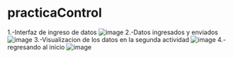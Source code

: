 # practicaControl
1.-Interfaz de ingreso de datos
![image](https://user-images.githubusercontent.com/87103650/173166710-2bbcf7ab-8927-4326-a5c1-8ee725685a38.png)
2.-Datos ingresados y enviados
![image](https://user-images.githubusercontent.com/87103650/173166753-a9be5199-6789-4775-926c-3641bbb9f64a.png)
3.-Visualizacion de los datos en la segunda actividad
![image](https://user-images.githubusercontent.com/87103650/173166779-79a41fae-f927-49fc-b4ec-4e066a7489fc.png)
4.-regresando al inicio
![image](https://user-images.githubusercontent.com/87103650/173166793-4bd7ce27-8509-475e-93df-723e89b1c2d2.png)
